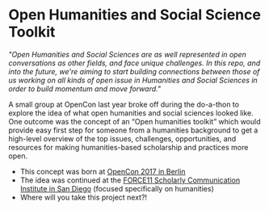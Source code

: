 # Open Humanities and Social Science Toolkit

_"Open Humanities and Social Sciences are as well represented in open conversations as other fields, and face unique challenges. In this repo, and into the future, we're aiming to start building connections between those of us working on all kinds of open issue in Humanities and Social Sciences in order to build momentum and move forward."_

A small group at OpenCon last year broke off during the do-a-thon to explore the idea of what open humanities and social sciences looked like. One outcome was the concept of an “Open humanities toolkit” which would provide easy first step for someone from a humanities background to get a high-level overview of the top issues, challenges, opportunities, and resources for making humanities-based scholarship and practices more open.

* This concept was born at [OpenCon 2017 in Berlin](https://github.com/sparcopen/doathon/issues/56)
* The idea was continued at the [FORCE11 Scholarly Communication Institute in San Diego](https://www.force11.org/fsci/2018/course-abstracts#MTWT6) (focused specifically on humanities)
* Where will you take this project next?!

